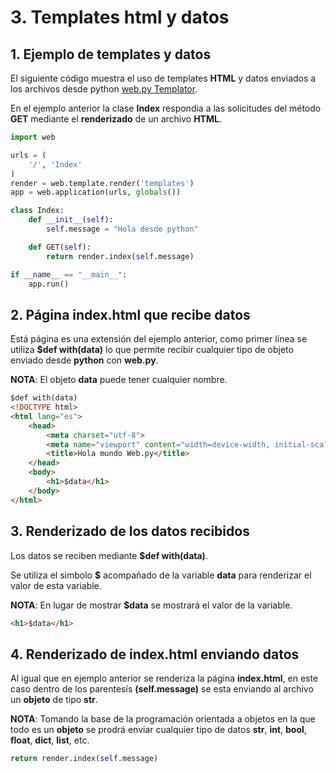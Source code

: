 # 3. Templates html y datos

## 1. Ejemplo de templates y datos

El siguiente código muestra el uso de templates **HTML** y datos enviados a los archivos desde python [web.py Templator](https://webpy.org/docs/0.3/templetor).

En el ejemplo anterior la clase **Index** respondia a las solicitudes del método **GET** mediante el  **renderizado** de un archivo **HTML**.

````python
import web

urls = (
    '/', 'Index'
)
render = web.template.render('templates')
app = web.application(urls, globals())

class Index:
    def __init__(self):
        self.message = "Hola desde python"

    def GET(self):
        return render.index(self.message)

if __name__ == "__main__":
    app.run()
````

## 2. Página index.html que recibe datos

Está página es una extensión del ejemplo anterior, como primer línea se utiliza **$def with(data)** lo que permite recibir cualquier tipo de objeto enviado desde **python** con **web.py**.

**NOTA**: El objeto **data** puede tener cualquier nombre.

````html
$def with(data)
<!DOCTYPE html>
<html lang="es">
    <head>
        <meta charset="utf-8">
        <meta name="viewport" content="width=device-width, initial-scale=1">
        <title>Hola mundo Web.py</title>
    </head>
    <body>
        <h1>$data</h1>
    </body>
</html>
````

## 3. Renderizado de los datos recibidos

Los datos se reciben mediante **$def with(data)**.

Se utiliza el simbolo **$** acompañado de la variable **data** para renderizar el valor de esta variable.


**NOTA**: En lugar de mostrar **$data** se mostrará el valor de la variable.

````html
<h1>$data</h1>
````

## 4. Renderizado de index.html enviando datos

Al igual que en ejemplo anterior se renderiza la página **index.html**, en este caso dentro de los parentesís **(self.message)** se esta enviando al archivo un **objeto** de tipo **str**.

**NOTA**: Tomando la base de la programación orientada a objetos en la que todo es un **objeto** se prodrá enviar cualquier tipo de datos **str**, **int**, **bool**, **float**, **dict**, **list**, etc.

````python
return render.index(self.message)
````